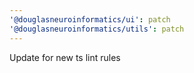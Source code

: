 ```yaml
---
'@douglasneuroinformatics/ui': patch
'@douglasneuroinformatics/utils': patch
---
```


Update for new ts lint rules
